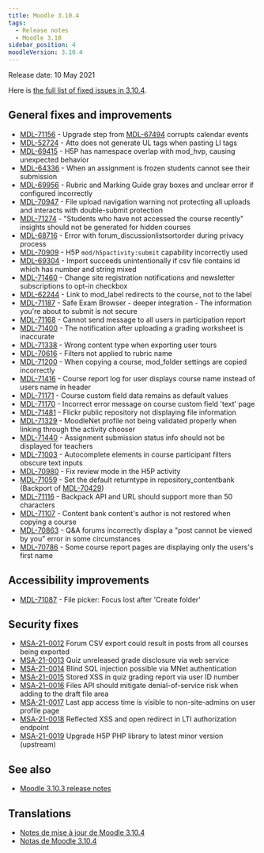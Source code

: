 ```yaml
---
title: Moodle 3.10.4
tags:
  - Release notes
  - Moodle 3.10
sidebar_position: 4
moodleVersion: 3.10.4
---
```

Release date: 10 May 2021

Here is [the full list of fixed issues in 3.10.4](https://tracker.moodle.org/secure/IssueNavigator!executeAdvanced.jspa?jqlQuery=project+%3D+mdl+AND+resolution+%3D+fixed+AND+fixVersion+in+%28%223.10.4%22%29+ORDER+BY+priority+DESC&runQuery=true&clear=true).

## General fixes and improvements

- [MDL-71156](https://tracker.moodle.org/browse/MDL-71156) - Upgrade step from [MDL-67494](https://tracker.moodle.org/browse/MDL-67494) corrupts calendar events
- [MDL-52724](https://tracker.moodle.org/browse/MDL-52724) - Atto does not generate UL tags when pasting LI tags
- [MDL-69415](https://tracker.moodle.org/browse/MDL-69415) - H5P has namespace overlap with mod_hvp, causing unexpected behavior
- [MDL-64336](https://tracker.moodle.org/browse/MDL-64336) - When an assignment is frozen students cannot see their submission
- [MDL-69956](https://tracker.moodle.org/browse/MDL-69956) - Rubric and Marking Guide gray boxes and unclear error if configured incorrectly
- [MDL-70947](https://tracker.moodle.org/browse/MDL-70947) - File upload navigation warning not protecting all uploads and interacts with double-submit protection
- [MDL-71274](https://tracker.moodle.org/browse/MDL-71274) - "Students who have not accessed the course recently" insights should not be generated for hidden courses
- [MDL-68716](https://tracker.moodle.org/browse/MDL-68716) - Error with forum_discussionlistsortorder during privacy process
- [MDL-70909](https://tracker.moodle.org/browse/MDL-70909) - H5P `mod/h5pactivity:submit` capability incorrectly used
- [MDL-69304](https://tracker.moodle.org/browse/MDL-69304) - Import succeeds unintentionally if csv file contains id which has number and string mixed
- [MDL-71460](https://tracker.moodle.org/browse/MDL-71460) - Change site registration notifications and newsletter subscriptions to opt-in checkbox
- [MDL-62244](https://tracker.moodle.org/browse/MDL-62244) - Link to mod_label redirects to the course, not to the label
- [MDL-71187](https://tracker.moodle.org/browse/MDL-71187) - Safe Exam Browser - deeper integration - The information you're about to submit is not secure
- [MDL-71168](https://tracker.moodle.org/browse/MDL-71168) - Cannot send message to all users in participation report
- [MDL-71400](https://tracker.moodle.org/browse/MDL-71400) - The notification after uploading a grading worksheet is inaccurate
- [MDL-71338](https://tracker.moodle.org/browse/MDL-71338) - Wrong content type when exporting user tours
- [MDL-70616](https://tracker.moodle.org/browse/MDL-70616) - Filters not applied to rubric name
- [MDL-71200](https://tracker.moodle.org/browse/MDL-71200) - When copying a course, mod_folder settings are copied incorrectly
- [MDL-71416](https://tracker.moodle.org/browse/MDL-71416) - Course report log for user displays course name instead of users name in header
- [MDL-71171](https://tracker.moodle.org/browse/MDL-71171) - Course custom field data remains as default values
- [MDL-71170](https://tracker.moodle.org/browse/MDL-71170) - Incorrect error message on course custom field 'text' page
- [MDL-71481](https://tracker.moodle.org/browse/MDL-71481) - Flickr public repository not displaying file information
- [MDL-71329](https://tracker.moodle.org/browse/MDL-71329) - MoodleNet profile not being validated properly when linking through the activity chooser
- [MDL-71440](https://tracker.moodle.org/browse/MDL-71440) - Assignment submission status info should not be displayed for teachers
- [MDL-71003](https://tracker.moodle.org/browse/MDL-71003) - Autocomplete elements in course participant filters obscure text inputs
- [MDL-70980](https://tracker.moodle.org/browse/MDL-70980) - Fix review mode in the H5P activity
- [MDL-71059](https://tracker.moodle.org/browse/MDL-71059) - Set the default returntype in repository_contentbank (Backport of [MDL-70429](https://tracker.moodle.org/browse/MDL-70429))
- [MDL-71116](https://tracker.moodle.org/browse/MDL-71116) - Backpack API and URL should support more than 50 characters
- [MDL-71107](https://tracker.moodle.org/browse/MDL-71107) - Content bank content's author is not restored when copying a course
- [MDL-70863](https://tracker.moodle.org/browse/MDL-70863) - Q&A forums incorrectly display a "post cannot be viewed by you" error in some circumstances
- [MDL-70786](https://tracker.moodle.org/browse/MDL-70786) - Some course report pages are displaying only the users's first name

## Accessibility improvements

- [MDL-71087](https://tracker.moodle.org/browse/MDL-71087) - File picker: Focus lost after 'Create folder'

## Security fixes

- [MSA-21-0012](https://moodle.org/mod/forum/discuss.php?d=422305) Forum CSV export could result in posts from all courses being exported
- [MSA-21-0013](https://moodle.org/mod/forum/discuss.php?d=422307) Quiz unreleased grade disclosure via web service
- [MSA-21-0014](https://moodle.org/mod/forum/discuss.php?d=422308) Blind SQL injection possible via MNet authentication
- [MSA-21-0015](https://moodle.org/mod/forum/discuss.php?d=422309) Stored XSS in quiz grading report via user ID number
- [MSA-21-0016](https://moodle.org/mod/forum/discuss.php?d=422310) Files API should mitigate denial-of-service risk when adding to the draft file area
- [MSA-21-0017](https://moodle.org/mod/forum/discuss.php?d=422313) Last app access time is visible to non-site-admins on user profile page
- [MSA-21-0018](https://moodle.org/mod/forum/discuss.php?d=422314) Reflected XSS and open redirect in LTI authorization endpoint
- [MSA-21-0019](https://moodle.org/mod/forum/discuss.php?d=422315) Upgrade H5P PHP library to latest minor version (upstream)

## See also

- [Moodle 3.10.3 release notes](/general/releases/3.10/3.10.3)

## Translations

- [Notes de mise à jour de Moodle 3.10.4](https://docs.moodle.org/fr/Notes_de_mise_à_jour_de_Moodle_3.10.4)
- [Notas de Moodle 3.10.4](https://docs.moodle.org/es/Notas_de_Moodle_3.10.4)
